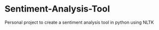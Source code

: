 # Sentiment-Analysis-Tool
Personal project to create a sentiment analysis tool in python using NLTK
